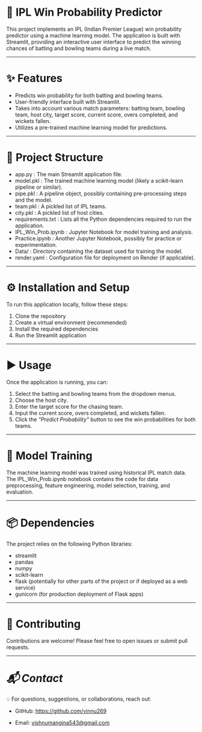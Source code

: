 # 🏏 IPL Win Probability Predictor  

This project implements an IPL (Indian Premier League) win probability predictor using a 
machine learning model. The application is built with Streamlit, providing an interactive 
user interface to predict the winning chances of batting and bowling teams during a live 
match.  

---

# ✨ Features  

- Predicts win probability for both batting and bowling teams.  
- User-friendly interface built with Streamlit.  
- Takes into account various match parameters: batting team, bowling team, host city, 
  target score, current score, overs completed, and wickets fallen.  
- Utilizes a pre-trained machine learning model for predictions.  

---

# 📂 Project Structure  

- app.py : The main Streamlit application file.  
- model.pkl : The trained machine learning model (likely a scikit-learn pipeline or similar).  
- pipe.pkl : A pipeline object, possibly containing pre-processing steps and the model.  
- team.pkl : A pickled list of IPL teams.  
- city.pkl : A pickled list of host cities.  
- requirements.txt : Lists all the Python dependencies required to run the application.  
- IPL_Win_Prob.ipynb : Jupyter Notebook for model training and analysis.  
- Practice.ipynb : Another Jupyter Notebook, possibly for practice or experimentation.  
- Data/ : Directory containing the dataset used for training the model.  
- render.yaml : Configuration file for deployment on Render (if applicable).  

---

# ⚙ Installation and Setup  

To run this application locally, follow these steps:  

1. Clone the repository  
2. Create a virtual environment (recommended)  
3. Install the required dependencies  
4. Run the Streamlit application  

---

# ▶ Usage  

Once the application is running, you can:  

1. Select the batting and bowling teams from the dropdown menus.  
2. Choose the host city.  
3. Enter the target score for the chasing team.  
4. Input the current score, overs completed, and wickets fallen.  
5. Click the *"Predict Probability"* button to see the win probabilities for both teams.  

---

# 🧠 Model Training  

The machine learning model was trained using historical IPL match data. The 
IPL_Win_Prob.ipynb notebook contains the code for data preprocessing, feature engineering, 
model selection, training, and evaluation.  

---

# 📦 Dependencies  

The project relies on the following Python libraries:  

- streamlit  
- pandas  
- numpy  
- scikit-learn  
- flask (potentially for other parts of the project or if deployed as a web service)  
- gunicorn (for production deployment of Flask apps)  

---

# 🤝 Contributing  

Contributions are welcome! Please feel free to open issues or submit pull requests.  

---
# *📬 Contact*

💡 For questions, suggestions, or collaborations, reach out:

- GitHub: https://github.com/vinnu269

- Email: vishnumangina543@gmail.com
